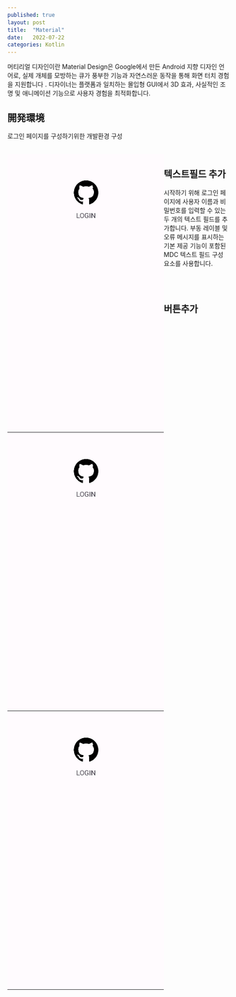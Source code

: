```yaml
---
published: true
layout: post
title:  "Material"
date:   2022-07-22
categories: Kotlin
---
```


머티리얼 디자인이란
Material Design은 Google에서 만든 Android 지향 디자인 언어로, 실제 개체를 모방하는 큐가 풍부한 기능과 자연스러운 동작을 통해 화면 터치 경험을 지원합니다 . 디자이너는 플랫폼과 일치하는 몰입형 GUI에서 3D 효과, 사실적인 조명 및 애니메이션 기능으로 사용자 경험을 최적화합니다.



## 開発環境

로그인 페이지를 구성하기위한 개발환경 구성

<br>
<div>

<img src = "/assets/images/MaterialDevelop.png" style ="height:100%px ;float:left">

<script src="https://gist.github.com/JKH-Programmer/09fb01418ea3c4208ac3e3a6f8762d16.js" style="width:420px; height:100%px ;">
</script>

</div>



## 텍스트필드 추가

시작하기 위해 로그인 페이지에 사용자 이름과 비밀번호를 입력할 수 있는 두 개의 텍스트 필드를 추가합니다. 부동 레이블 및 오류 메시지를 표시하는 기본 제공 기능이 포함된 MDC 텍스트 필드 구성 요소를 사용합니다.

<br>

<br>
<div>
<img src = "/assets/images/MaterialDevelop.png" style ="height:100%px ; float:left">

<script src="https://gist.github.com/JKH-Programmer/565f19f746a1d49df8f0ec0213e54523.js"></script>
</div>




## 버튼추가

<br>


<br>
<div>
<img src = "/assets/images/MaterialDevelop.png" style ="height:100%px ; float:left">

<script src="https://gist.github.com/JKH-Programmer/072fb8dd87789f043890fa760171e065.js"></script>
</div>








